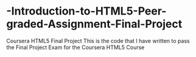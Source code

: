 # -Introduction-to-HTML5-Peer-graded-Assignment-Final-Project
Coursera HTML5 Final Project  This is the code that I have written to pass the Final Project Exam for the Coursera HTML5 Course
